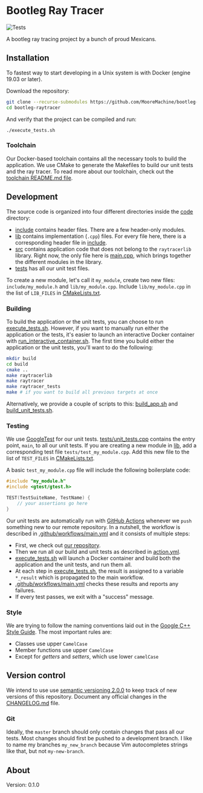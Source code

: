 # Bootleg Ray Tracer
![Tests](https://github.com/MooreMachine/bootleg-raytracer/workflows/Tests/badge.svg)

A bootleg ray tracing project by a bunch of proud Mexicans.

## Installation

To fastest way to start developing in a Unix system is with Docker (engine 19.03 or later).

Download the repository:

```bash
git clone --recurse-submodules https://github.com/MooreMachine/bootleg-raytracer.git
cd bootleg-raytracer
```

And verify that the project can be compiled and run:

```
./execute_tests.sh
```

### Toolchain

Our Docker-based toolchain contains all the necessary tools to build the application. We use CMake to generate the Makefiles to build our unit tests and the ray tracer. To read more about our toolchain, check out the [toolchain README.md file](toolchain/README.md).

## Development

The source code is organized into four different directories inside the [code](code) directory:

- [include](code/include) contains header files. There are a few header-only modules.
- [lib](code/lib) contains implementation (`.cpp`) files. For every file here, there is a corresponding header file in [include](code/include).
- [src](code/src) contains application code that does not belong to the `raytracerlib` library. Right now, the only file here is [main.cpp](code/src/main.cpp), which brings together the different modules in the library.
- [tests](code/tests) has all our unit test files.

To create a new module, let's call it `my_module`, create two new files: `include/my_module.h` and `lib/my_module.cpp`. Include `lib/my_module.cpp` in the list of `LIB_FILES` in [CMakeLists.txt](code/CMakeLists.txt).

### Building

To build the application or the unit tests, you can choose to run [execute_tests.sh](execute_tests.sh). However, if you want to manually run either the application or the tests, it's easier to launch an interactive Docker container with [run_interactive_container.sh](run_interactive_container.sh). The first time you build either the application or the unit tests, you'll want to do the following:

```bash
mkdir build
cd build
cmake ..
make raytracerlib
make raytracer
make raytracer_tests
make # if you want to build all previous targets at once
```

Alternatively, we provide a couple of scripts to this: [build_app.sh](code/build_app.sh) and [build_unit_tests.sh](code/build_unit_tests.sh).

### Testing

We use [GoogleTest](https://github.com/google/googletest) for our unit tests. [tests/unit_tests.cpp](code/tests/unit_tests.cpp) contains the entry point, `main`, to all our unit tests. If you are creating a new module in [lib](code/lib), add a corresponding test file `tests/test_my_module.cpp`. Add this new file to the list of `TEST_FILES` in [CMakeLists.txt](code/CMakeLists.txt).

A basic `test_my_module.cpp` file will include the following boilerplate code:

```C++
#include "my_module.h"
#include <gtest/gtest.h>

TEST(TestSuiteName, TestName) {
    // your assertions go here
}
```

Our unit tests are automatically run with [GitHub Actions](https://docs.github.com/en/actions) whenever we `push` something new to our remote repository. In a nutshell, the workflow is described in [.github/workflows/main.yml](.github/workflows/main.yml) and it consists of multiple steps:

- First, we check out [our repository](https://github.com/MooreMachine/bootleg-raytracer).
- Then we run all our build and unit tests as described in [action.yml](action.yml).
- [execute_tests.sh](execute_tests.sh) will launch a Docker container and build both the application and the unit tests, and run them all.
- At each step in [execute_tests.sh](execute_tests.sh), the result is assigned to a variable `*_result` which is propagated to the main workflow.
- [.github/workflows/main.yml](.github/workflows/main.yml) checks these results and reports any failures.
- If every test passes, we exit with a "success" message.

### Style

We are trying to follow the naming conventions laid out in the [Google C++ Style Guide](https://google.github.io/styleguide/cppguide.html#Naming). The most important rules are:

- Classes use upper `CamelCase`
- Member functions use upper `CamelCase`
- Except for _getters_ and _setters_, which use lower `camelCase`

## Version control

We intend to use use [semantic versioning 2.0.0](https://semver.org/spec/v2.0.0.html) to keep track of new versions of this repository. Document any official changes in the [CHANGELOG.md](CHANGELOG.md) file.

### Git

Ideally, the `master` branch should only contain changes that pass all our tests. Most changes should first be pushed to a development branch. I like to name my branches `my_new_branch` because Vim autocompletes strings like that, but not `my-new-branch`.

## About

Version: 0.1.0
